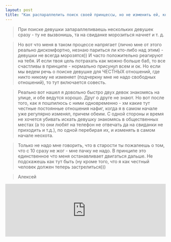 ```yaml
---
layout: post
title: "Как распараллелить поиск своей принцессы, но не изменить ей, когда найду"
---
```


> При поиске девушки запараллеливаешь нескольких девушек сразу - ту не вызвонишь, та на свиданке морозиться начнет и т. д.

> Но вот что меня в таком процессе напрягает (лично мне от этого реально дискомфортно, незнаю париться ли кто-либо над этим) - девушки не всегда морозятся)) И часто положительно реагируют на тебя. И если твоя цель потрахать как можно больше баб, то все счастливы в принципе - нормально присунул всем и ок. Но если мы ведем речь о поиске девушке для ЧЕСТНЫХ отношений, где никто никому не изменяет (подчеркну мне не надо свободных отношений), то тут включается совесть. 

> Реально вот нашел я довольно быстро двух девок знакомясь на улице, и обе ведутся хорошо. Друг о друге не знают. Но вот после того, как я пошпилюсь с ними одновременно - хм какие тут честные постоянные отношения нафиг, когда я в самом начале уже регулярно изменял, причем обеим. С одной стороны и время не хочется убивать искать девушку знакомясь в общественных местах (а то они любят на телефон не отвечать да на свиданки не приходить и т.д.), по одной перебирая их, и изменять в самом начале неохота.

> Только не надо мне говорить, что в старости ты пожалеешь о том, что с 10 сразу не жог - мне пачку не надо. В принципе это единственное что меня останавливает двигаться дальше. Не подскажешь как тут быть (ну кроме того, что я как честный человек должен теперь застрелиться)))

> Алексей

<iframe width="100%" height="166" scrolling="no" frameborder="no" src="https://w.soundcloud.com/player/?url=https%3A//api.soundcloud.com/tracks/215194941&amp;color=ff5500&amp;auto_play=false&amp;hide_related=false&amp;show_comments=true&amp;show_user=true&amp;show_reposts=false"></iframe>